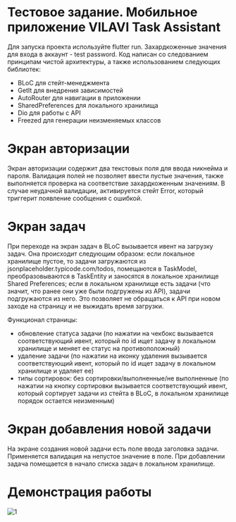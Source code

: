 # Тестовое задание. Мобильное приложение VILAVI Task Assistant

Для запуска проекта используйте flutter run. Захардкоженные значения для входа в аккаунт - test password. Код написан со следованием принципам чистой архитектуры, а также использованием следующих библиотек:
- BLoC для стейт-менеджмента
- GetIt для внедрения зависимостей
- AutoRouter для навигации в приложении
- SharedPreferences для локального хранилища
- Dio для работы с API
- Freezed для генерации неизменяемых классов

# Экран авторизации

Экран авторизации содержит два текстовых поля для ввода никнейма и пароля. Валидация полей не позволяет ввести пустые значения, также выполняется проверка на соответствие захардкоженным значениям. В случае неудачной валидации, активируется стейт Error, который триггерит появление сообщения с ошибкой.

# Экран задач

При переходе на экран задач в BLoC вызывается ивент на загрузку задач. Она происходит следующим образом: если локальное хранилище пустое, то задачи загружаются из jsonplaceholder.typicode.com/todos, помещаются в TaskModel, преобразовываются в TaskEntity и заносятся в локальное хранилище Shared Preferences; если в локальном хранилище есть задачи (что значит, что ранее они уже были подгружены из API), задачи подгружаются из него. Это позволяет не обращаться к API при новом заходе на страницу и не выжидать время загрузки.

Функционал страницы:
- обновление статуса задачи (по нажатии на чекбокс вызывается соответствующий ивент, который по id ищет задачу в локальном хранилище и меняет ее статус на противоположный)
- удаление задачи (по нажатии на иконку удаления вызывается соответствующий ивент, который по id ищет задачу в локальном хранилище и удаляет ее)
- типы сортировок: без сортировки/выполненные/не выполненные (по нажатии на кнопку сортировки вызывается соответствующий ивент, который сортирует задачи из стейта в BLoC, в локальном хранилище порядок остается неизменным)

# Экран добавления новой задачи

На экране создания новой задачи есть поле ввода заголовка задачи. Применяется валидация на непустое значение в поле. При добавлении задача помещается в начало списка задач в локальном хранилище.

# Демонстрация работы

![1](https://github.com/user-attachments/assets/102c8d73-c372-4565-9e54-976b29ff996b)
